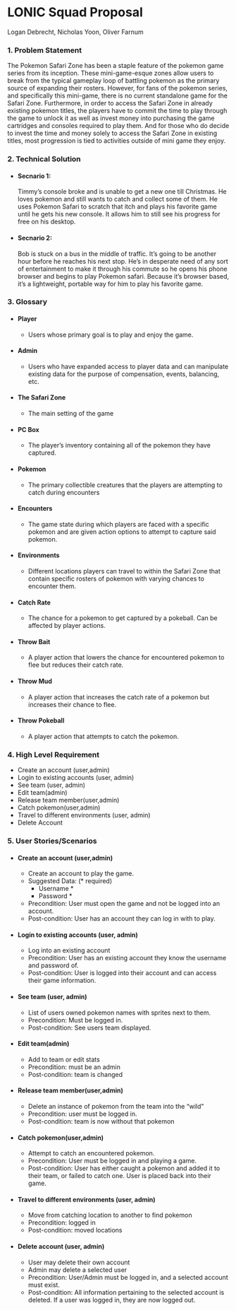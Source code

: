 # LONIC Squad Proposal
Logan Debrecht, Nicholas Yoon, Oliver Farnum

### 1. Problem Statement
The Pokemon Safari Zone has been a staple feature of the pokemon game series from its inception. These mini-game-esque zones allow users to break from the typical gameplay loop of battling pokemon as the primary source of expanding their rosters. However, for fans of the pokemon series, and specifically this mini-game, there is no current standalone game for the Safari Zone. Furthermore, in order to access the Safari Zone in already existing pokemon titles, the players have to commit the time to play through the game to unlock it as well as invest money into purchasing the game cartridges and consoles required to play them. And for those who do decide to invest the time and money solely to access the Safari Zone in existing titles, most progression is tied to activities outside of mini game they enjoy.

### 2. Technical Solution
- #### Secnario 1: 
    Timmy’s console broke and is unable to get a new one till Christmas. He loves pokemon and still wants to catch and collect some of them. He uses Pokemon Safari to scratch that itch and plays his favorite game until he gets his new console. It allows him to still see his progress for free on his desktop.	
- #### Secnario 2:
    Bob is stuck on a bus in the middle of traffic. It’s going to be another hour before he reaches his next stop. He’s in desperate need of any sort of entertainment to make it through his commute so he opens his phone browser and begins to play Pokemon safari. Because it’s browser based, it’s a lightweight, portable way for him to play his favorite game.

### 3. Glossary
- #### Player
    - Users whose primary goal is to play and enjoy the game.
- #### Admin
    - Users who have expanded access to player data and can manipulate existing data for the purpose of compensation, events, balancing, etc.
- #### The Safari Zone
    - The main setting of the game 

- #### PC Box
    - The player’s inventory containing all of the pokemon they have captured.
- #### Pokemon
    - The primary collectible creatures that the players are attempting to catch during encounters
- #### Encounters
    - The game state during which players are faced with a specific pokemon and are given action options to attempt to capture said pokemon.
- #### Environments
    - Different locations players can travel to within the Safari Zone that contain specific rosters of pokemon with varying chances to encounter them.
- #### Catch Rate
    - The chance for a pokemon to get captured by a pokeball. Can be affected by player actions.
- #### Throw Bait
    - A player action that lowers the chance for encountered pokemon to flee but reduces their catch rate.
- #### Throw Mud
    - A player action that increases the catch rate of a pokemon but increases their chance to flee.
- #### Throw Pokeball
    - A player action that attempts to catch the pokemon.

### 4. High Level Requirement
- Create an account (user,admin)
- Login to existing accounts (user, admin)
- See team (user, admin)
- Edit team(admin)
- Release team member(user,admin)
- Catch pokemon(user,admin)
- Travel to different environments (user, admin)
- Delete Account

### 5. User Stories/Scenarios
- #### Create an account (user,admin)
    - Create an account to play the game.
    - Suggested Data: (* required)
        - Username  *
        - Password  * 
    - Precondition: User must open the game and not be logged into an account.
    - Post-condition: User has an account they can log in with to play.
- #### Login to existing accounts (user, admin)
    - Log into an existing account
    - Precondition: User has an existing account they know the username and password of.
    - Post-condition: User is logged into their account and can access their game information.
- #### See team (user, admin)
    - List of users owned pokemon names with sprites next to them. 
    - Precondition: Must be logged in.
    - Post-condition: See users team displayed.
- #### Edit team(admin)
    - Add to team or edit stats
    - Precondition: must be an admin
    - Post-condition: team is changed
- #### Release team member(user,admin)
    - Delete an instance of pokemon from the team into the “wild”
    - Precondition: user must be logged in. 
    - Post-condition: team is now without that pokemon
- #### Catch pokemon(user,admin)
    - Attempt to catch an encountered pokemon.
    - Precondition: User must be logged in and playing a game.
    - Post-condition: User has either caught a pokemon and added it to their team, or failed to catch one. User is placed back into their game.
- #### Travel to different environments (user, admin)
    - Move from catching location to another to find pokemon
    - Precondition: logged in
    - Post-condition: moved locations
- #### Delete account (user, admin)
    - User may delete their own account
    - Admin may delete a selected user
    - Precondition: User/Admin must be logged in, and a selected account must exist.
    - Post-condition: All information pertaining to the selected account is deleted. If a user was logged in, they are now logged out.




